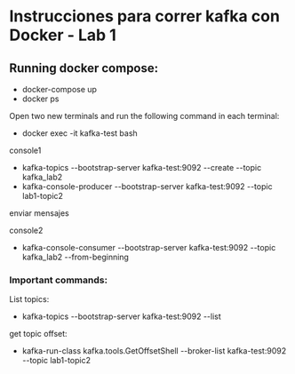 # Instrucciones para correr kafka con Docker - Lab 1

## Running docker compose:

- docker-compose up
- docker ps

Open two new terminals and run the following command in each terminal: 
- docker exec -it kafka-test bash  

console1

- kafka-topics --bootstrap-server kafka-test:9092 --create --topic kafka_lab2
- kafka-console-producer --bootstrap-server kafka-test:9092 --topic lab1-topic2

enviar mensajes

console2

- kafka-console-consumer --bootstrap-server kafka-test:9092 --topic kafka_lab2 --from-beginning

### Important commands: 

List topics:

- kafka-topics  --bootstrap-server kafka-test:9092 --list

get topic offset:

- kafka-run-class kafka.tools.GetOffsetShell --broker-list kafka-test:9092 --topic lab1-topic2